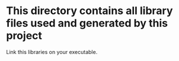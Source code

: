 # This directory contains all library files used and generated by this project

Link this libraries on your executable.

